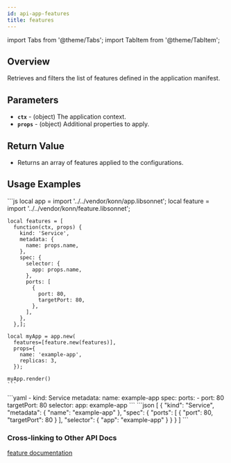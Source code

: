 ```yaml
---
id: api-app-features
title: features
---
```


import Tabs from '@theme/Tabs';
import TabItem from '@theme/TabItem';



## Overview
Retrieves and filters the list of features defined in the application manifest.

## Parameters
- **`ctx`** - (object) The application context.
- **`props`** - (object) Additional properties to apply.

## Return Value
- Returns an array of features applied to the configurations.
## Usage Examples

<Tabs>
    <TabItem value="jsonnet" label="Jsonnet" default>
    ```js
    local app = import '../../vendor/konn/app.libsonnet';
    local feature = import '../../vendor/konn/feature.libsonnet';

    local features = [
      function(ctx, props) {
        kind: 'Service',
        metadata: {
          name: props.name,
        },
        spec: {
          selector: {
            app: props.name,
          },
          ports: [
            {
              port: 80,
              targetPort: 80,
            },
          ],
        },
      },];

    local myApp = app.new(
      features=[feature.new(features)],
      props={
        name: 'example-app',
        replicas: 3,
      });

    myApp.render()
    ```
  </TabItem>
  <TabItem value="yaml" label="YAML Output">
    ```yaml
    - kind: Service
      metadata:
        name: example-app
      spec:
        ports:
          - port: 80
            targetPort: 80
        selector:
          app: example-app
    ```
  </TabItem>
  <TabItem value="json" label="JSON Output">
    ```json
    [
       {
          "kind": "Service",
          "metadata": {
             "name": "example-app"
          },
          "spec": {
             "ports": [
                {
                   "port": 80,
                   "targetPort": 80
                }
             ],
             "selector": {
                "app": "example-app"
             }
          }
       }
    ]
    ```  
  </TabItem>
</Tabs>


### Cross-linking to Other API Docs
[feature documentation](/api/feature/api-feature-new)